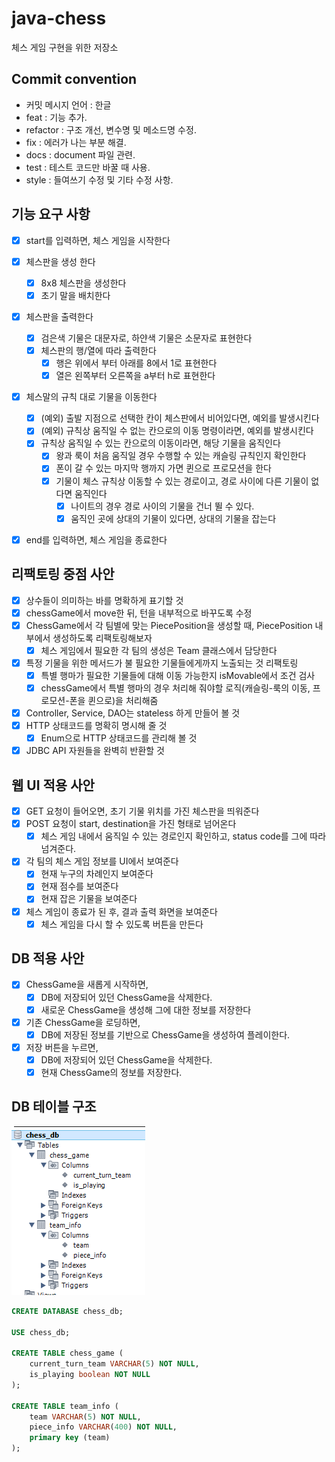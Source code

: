 # java-chess
체스 게임 구현을 위한 저장소

## Commit convention
- 커밋 메시지 언어 : 한글
- feat : 기능 추가.
- refactor : 구조 개선, 변수명 및 메소드명 수정.
- fix : 에러가 나는 부분 해결.
- docs : document 파일 관련.
- test : 테스트 코드만 바꿀 때 사용.
- style : 들여쓰기 수정 및 기타 수정 사항.

## 기능 요구 사항
- [x] start를 입력하면, 체스 게임을 시작한다

- [x] 체스판을 생성 한다
    - [x] 8x8 체스판을 생성한다
    - [x] 초기 말을 배치한다

- [x] 체스판을 출력한다
    - [x] 검은색 기물은 대문자로, 하얀색 기물은 소문자로 표현한다
    - [x] 체스판의 행/열에 따라 출력한다
        - [x] 행은 위에서 부터 아래를 8에서 1로 표현한다
        - [x] 열은 왼쪽부터 오른쪽을 a부터 h로 표현한다

- [x] 체스말의 규칙 대로 기물을 이동한다
    - [x] (예외) 출발 지점으로 선택한 칸이 체스판에서 비어있다면, 예외를 발생시킨다
    - [x] (예외) 규칙상 움직일 수 없는 칸으로의 이동 명령이라면, 예외를 발생시킨다
    - [x] 규칙상 움직일 수 있는 칸으로의 이동이라면, 해당 기물을 움직인다
        - [x] 왕과 룩이 처음 움직일 경우 수행할 수 있는 캐슬링 규칙인지 확인한다
        - [x] 폰이 갈 수 있는 마지막 행까지 가면 퀸으로 프로모션을 한다
        - [x] 기물이 체스 규칙상 이동할 수 있는 경로이고, 경로 사이에 다른 기물이 없다면 움직인다
            - [x] 나이트의 경우 경로 사이의 기물을 건너 뛸 수 있다. 
            - [x] 움직인 곳에 상대의 기물이 있다면, 상대의 기물을 잡는다

- [x] end를 입력하면, 체스 게임을 종료한다

## 리팩토링 중점 사안
- [x] 상수들이 의미하는 바를 명확하게 표기할 것
- [x] chessGame에서 move한 뒤, 턴을 내부적으로 바꾸도록 수정
- [x] ChessGame에서 각 팀별에 맞는 PiecePosition을 생성할 때, PiecePosition 내부에서 생성하도록 리팩토링해보자
    - [x] 체스 게임에서 필요한 각 팀의 생성은 Team 클래스에서 담당한다
- [x] 특정 기물을 위한 메서드가 불 필요한 기물들에게까지 노출되는 것 리팩토링
    - [x] 특별 행마가 필요한 기물들에 대해 이동 가능한지 isMovable에서 조건 검사
    - [x] chessGame에서 특별 행마의 경우 처리해 줘야할 로직(캐슬링-룩의 이동, 프로모션-폰을 퀸으로)을 처리해줌
- [x] Controller, Service, DAO는 stateless 하게 만들어 볼 것
- [x] HTTP 상태코드를 명확히 명시해 줄 것
    - [x] Enum으로 HTTP 상태코드를 관리해 볼 것
- [x] JDBC API 자원들을 완벽히 반환할 것

## 웹 UI 적용 사안
- [x] GET 요청이 들어오면, 초기 기물 위치를 가진 체스판을 띄워준다
- [x] POST 요청이 start, destination을 가진 형태로 넘어온다
    - [x] 체스 게임 내에서 움직일 수 있는 경로인지 확인하고, status code를 그에 따라 넘겨준다.
- [x] 각 팀의 체스 게임 정보를 UI에서 보여준다
    - [x] 현재 누구의 차례인지 보여준다
    - [x] 현재 점수를 보여준다
    - [x] 현재 잡은 기물을 보여준다
- [x] 체스 게임이 종료가 된 후, 결과 출력 화면을 보여준다
    - [x] 체스 게임을 다시 할 수 있도록 버튼을 만든다
    
## DB 적용 사안
- [x] ChessGame을 새롭게 시작하면,
    - [x] DB에 저장되어 있던 ChessGame을 삭제한다.
    - [x] 새로운 ChessGame을 생성해 그에 대한 정보를 저장한다
- [x] 기존 ChessGame을 로딩하면, 
    - [x] DB에 저장된 정보를 기반으로 ChessGame을 생성하여 플레이한다. 
- [x] 저장 버튼을 누르면,
    - [x] DB에 저장되어 있던 ChessGame을 삭제한다.
    - [x] 현재 ChessGame의 정보를 저장한다.

## DB 테이블 구조
![table_structure](./img/table_structure.PNG)
```sql
CREATE DATABASE chess_db;

USE chess_db;

CREATE TABLE chess_game (
    current_turn_team VARCHAR(5) NOT NULL,
    is_playing boolean NOT NULL
);

CREATE TABLE team_info (
    team VARCHAR(5) NOT NULL,
    piece_info VARCHAR(400) NOT NULL,
    primary key (team)
);
```       
